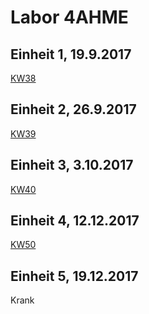# Labor 4AHME

## Einheit 1, 19.9.2017
  [KW38](https://github.com/HTLMechatronics/m14-la1-sx/blob/zitkam13/zitkam13/zitkam13_kw38.md)
## Einheit 2, 26.9.2017
  [KW39](https://github.com/HTLMechatronics/m14-la1-sx/blob/zitkam13/zitkam13/zitkam13_kw39.md)
## Einheit 3, 3.10.2017
  [KW40](https://github.com/HTLMechatronics/m14-la1-sx/blob/zitkam13/zitkam13/zitkam13_kw40.md)  
## Einheit 4, 12.12.2017  
[KW50](https://github.com/HTLMechatronics/m14-la1-sx/blob/zitkam13/zitkam13/zitkam13_kw50.md)  
## Einheit 5, 19.12.2017  
Krank
